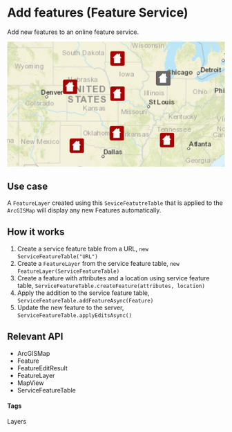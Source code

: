 # Add features (Feature Service)

Add new features to an online feature service.

![Add Features (Feature Service)](add-features-feature-service.png)

## Use case

A `FeatureLayer` created using this `SeviceFeatutreTable` that is applied to the `ArcGISMap` will display any new Features automatically.

## How it works

1. Create a service feature table from a URL, `new ServiceFeatureTable("URL")`
1. Create a `FeatureLayer` from the service feature table, `new FeatureLayer(ServiceFeatureTable)`
1. Create a feature with attributes and a location using service feature table, `ServiceFeatureTable.createFeature(attributes, location)`
1. Apply the addition to the service feature table, `ServiceFeatureTable.addFeatureAsync(Feature)`
1. Update the new feature to the server, `ServiceFeatureTable.applyEditsAsync()`

## Relevant API

* ArcGISMap
* Feature
* FeatureEditResult
* FeatureLayer
* MapView
* ServiceFeatureTable

#### Tags

Layers
